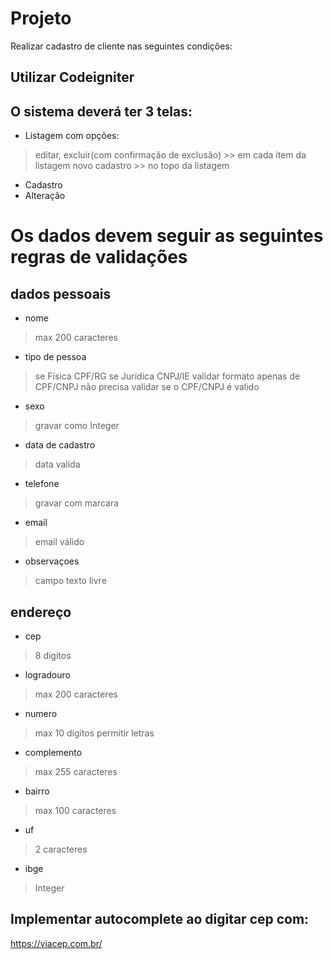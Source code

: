 
# Projeto

Realizar cadastro de cliente nas seguintes condições:

## Utilizar Codeigniter

## O sistema deverá ter 3 telas:
- Listagem com opções: 
 > editar, excluir(com confirmação de exclusão) >> em cada item da listagem
 > novo cadastro >> no topo da listagem
- Cadastro
- Alteração

# Os dados devem seguir as seguintes regras de validações

## dados pessoais
- nome 
 > max 200 caracteres

- tipo de pessoa
 > se Física CPF/RG
 > se Jurídica CNPJ/IE
 > validar formato apenas de CPF/CNPJ
 > não precisa validar se o CPF/CNPJ é valido

- sexo 
 > gravar como Integer

- data de cadastro
 > data valida

- telefone
 > gravar com marcara

- email
 > email válido 

- observaçoes
 > campo texto livre

## endereço
- cep
 > 8 digitos

- logradouro
 > max 200 caracteres

- numero
 > max 10 digitos
 > permitir letras 

- complemento
 > max 255 caracteres

- bairro 
 > max 100 caracteres

- uf
 > 2 caracteres

- ibge
 > Integer

## Implementar autocomplete ao digitar cep com:
https://viacep.com.br/
